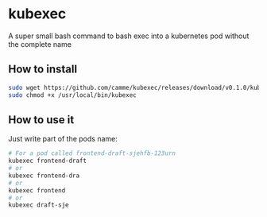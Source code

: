 # kubexec
A super small bash command to bash exec into a kubernetes pod without the complete name

## How to install
```bash
sudo wget https://github.com/camme/kubexec/releases/download/v0.1.0/kubexec -O /usr/local/bin/kubexec
sudo chmod +x /usr/local/bin/kubexec
```

## How to use it
Just write part of the pods name:

```bash
# For a pod called frontend-draft-sjehfb-123urn
kubexec frontend-draft
# or
kubexec frontend-dra 
# or
kubexec frontend 
# or
kubexec draft-sje
```
